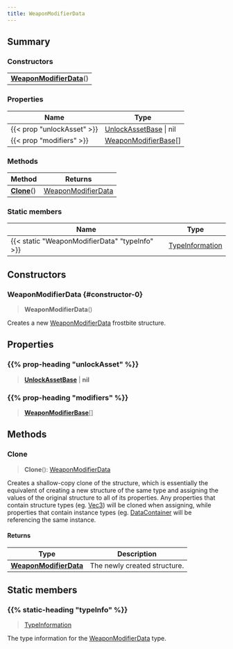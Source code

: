 ```yaml
---
title: WeaponModifierData
---
```



## Summary
### Constructors
| |
| ----------- |
| **[WeaponModifierData](#constructor-0)**() |

### Properties
| Name | Type |
| ---- | ---- |
| {{< prop "unlockAsset" >}} | [UnlockAssetBase](/vext/ref/fb/unlockassetbase) \| nil |
| {{< prop "modifiers" >}} | [WeaponModifierBase](/vext/ref/fb/weaponmodifierbase)[] |

### Methods
| Method | Returns |
| ------ | ---- |
| **[Clone](#clone)**() | [WeaponModifierData](/vext/ref/fb/weaponmodifierdata) |

### Static members
| Name | Type |
| ---- | ---- |
| {{< static "WeaponModifierData" "typeInfo" >}} | [TypeInformation](/vext/ref/shared/class/typeinformation) |

## Constructors
### WeaponModifierData {#constructor-0}
> **WeaponModifierData**()

Creates a new [WeaponModifierData](/vext/ref/fb/weaponmodifierdata) frostbite structure.

## Properties
### {{% prop-heading "unlockAsset" %}}
> **[UnlockAssetBase](/vext/ref/fb/unlockassetbase)** | **nil**

### {{% prop-heading "modifiers" %}}
> **[WeaponModifierBase](/vext/ref/fb/weaponmodifierbase)**[]

## Methods
### Clone
> **Clone**(): [WeaponModifierData](/vext/ref/fb/weaponmodifierdata)

Creates a shallow-copy clone of the structure, which is essentially the equivalent of creating a new structure of the same type and assigning the values of the original structure to all of its properties. Any properties that contain structure types (eg. [Vec3](/vext/ref/shared/class/vec3)) will be cloned when assigning, while properties that contain instance types (eg. [DataContainer](/vext/ref/shared/class/datacontainer) will be referencing the same instance.

#### Returns
| Type | Description |
| ---- | ----------- |
| **[WeaponModifierData](/vext/ref/fb/weaponmodifierdata)** | The newly created structure. |

## Static members
### {{% static-heading "typeInfo" %}}
> [TypeInformation](/vext/ref/shared/class/typeinformation)

The type information for the [WeaponModifierData](/vext/ref/fb/weaponmodifierdata) type.

